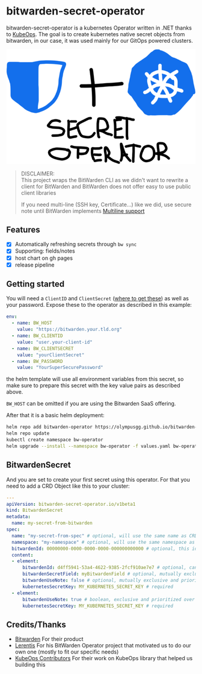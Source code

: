 # bitwarden-secret-operator

bitwarden-secret-operator is a kubernetes Operator written in .NET thanks to [KubeOps](https://github.com/buehler/dotnet-operator-sdk).
The goal is to create kubernetes native secret objects from bitwarden, in our case, it was used mainly for our GitOps powered clusters.

<p align="center">
  <img src="https://github.com/OlympusGG/bitwarden-secret-operator/blob/main/logo.png?raw=true" alt="bitwarden secret operator Logo"/>
</p>

> DISCLAIMER:  
> This project wraps the BitWarden CLI as we didn't want to rewrite a client for BitWarden and BitWarden does not offer easy to use public client libraries
> 
> If you need multi-line (SSH key, Certificate...) like we did, use secure note until BitWarden implements [Multiline support](https://community.bitwarden.com/t/add-an-additional-multi-line-text-field/2165)


## Features

- [x] Automatically refreshing secrets through `bw sync`
- [x] Supporting: fields/notes
- [x] host chart on gh pages
- [x] release pipeline

## Getting started

You will need a `ClientID` and `ClientSecret` ([where to get these](https://bitwarden.com/help/personal-api-key/)) as well as your password.
Expose these to the operator as described in this example:

```yaml
env:
  - name: BW_HOST
    value: "https://bitwarden.your.tld.org"
  - name: BW_CLIENTID
    value: "user.your-client-id"
  - name: BW_CLIENTSECRET
    value: "yourClientSecret"
  - name: BW_PASSWORD
    value: "YourSuperSecurePassword"
```


the helm template will use all environment variables from this secret, so make sure to prepare this secret with the key value pairs as described above.

`BW_HOST` can be omitted if you are using the Bitwarden SaaS offering.

After that it is a basic helm deployment:

```bash
helm repo add bitwarden-operator https://olympusgg.github.io/bitwarden-secret-operator
helm repo update 
kubectl create namespace bw-operator
helm upgrade --install --namespace bw-operator -f values.yaml bw-operator bitwarden-operator/bitwarden-secret-operator
```

## BitwardenSecret

And you are set to create your first secret using this operator. For that you need to add a CRD Object like this to your cluster:

```yaml
---
apiVersion: bitwarden-secret-operator.io/v1beta1
kind: BitwardenSecret
metadata:
  name: my-secret-from-bitwarden
spec:
  name: "my-secret-from-spec" # optional, will use the same name as CRD if not specified
  namespace: "my-namespace" # optional, will use the same namespace as CRD if not specified
  bitwardenId: 00000000-0000-0000-0000-000000000000 # optional, this id applies to all elements without `bitwardenId` specified 
  content:
  - element:
      bitwardenId: d4ff5941-53a4-4622-9385-2fcf910ae7e7 # optional, can be specified for a specific secret
      bitwardenSecretField: myBitwardenField # optional, mutually exclusive with `bitwardenSecretField` but acts as a second choice
      bitwardenUseNote: false # optional, mutually exclusive and prioritized over `bitwardenSecretField`
      kubernetesSecretKey: MY_KUBERNETES_SECRET_KEY # required
  - element:
      bitwardenUseNote: true # boolean, exclusive and prioritized over `bitwardenSecretField`
      kubernetesSecretKey: MY_KUBERNETES_SECRET_KEY # required
```

## Credits/Thanks

- [Bitwarden](https://bitwarden.com/) For their product
- [Lerentis](https://github.com/Lerentis) For his BitWarden Operator project that motivated us to do our own one (mostly to fit our specific needs)
- [KubeOps Contributors](https://github.com/buehler/dotnet-operator-sdk) For their work on KubeOps library that helped us building this